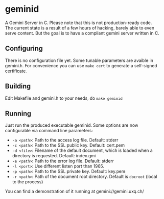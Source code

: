 # geminid
A Gemini Server in C. Please note that this is not production-ready code.
The current state is a result of a few hours of hacking, barely able to even
serve content. But the goal is to have a compliant gemini server written in C.

## Configuring

There is no configuration file yet. Some tunable parameters are avaible in
gemini.h. For convenience you can use `make cert` to generate a self-signed
certificate.

## Building
Edit Makefile and gemini.h to your needs, do `make geminid`

## Running
Just run the produced executable geminid. Some options are now configurable via command line parameters:
- `-a <path>`: Path to the access log file. Default: stderr
- `-c <path>`: Path to the SSL public key. Default: cert.pem
- `-d <file>`: Filename of the default document, which is loaded when a directory is requested. Default: index.gmi
- `-e <path>`: Path to the error log file. Default: stderr
- `-l <port>`: Use different listen port than 1965.
- `-p <path>`: Path to the SSL private key. Default: key.pem
- `-r <path>`: Path of the document root directory. Default is `docroot` (local to the process)

You can find a demonstration of it running at gemini://gemini.uxq.ch/
